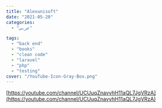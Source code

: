 ```yaml
---
title: "Alexunisoft"
date: "2021-05-20"
categories:
  - "عربي"

tags:
  - "back end"
  - "books"
  - "clean code"
  - "laravel"
  - "php"
  - "testing"
cover: "/YouTube-Icon-Gray-Box.png"
---
```


[https://youtube.com/channel/UCUuqZnavyhH11aQL7JgVRzA](https://youtube.com/channel/UCUuqZnavyhH11aQL7JgVRzA)
